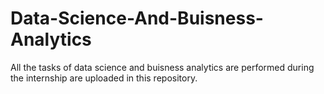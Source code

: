 # Data-Science-And-Buisness-Analytics

All the tasks of data science and buisness analytics are performed during the internship are uploaded in this repository.


